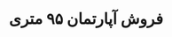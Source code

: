 ---
id: 4
title: "فروش آپارتمان ۹۵ متری"
description: "فروش آپارتمان"
price: 9000000000
pics: [{url: '/3.jpg' }, {url: '/4.jpg'}]
---